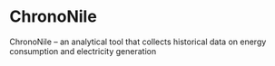 # ChronoNile
ChronoNile – an analytical tool that collects historical data on energy consumption and electricity generation
